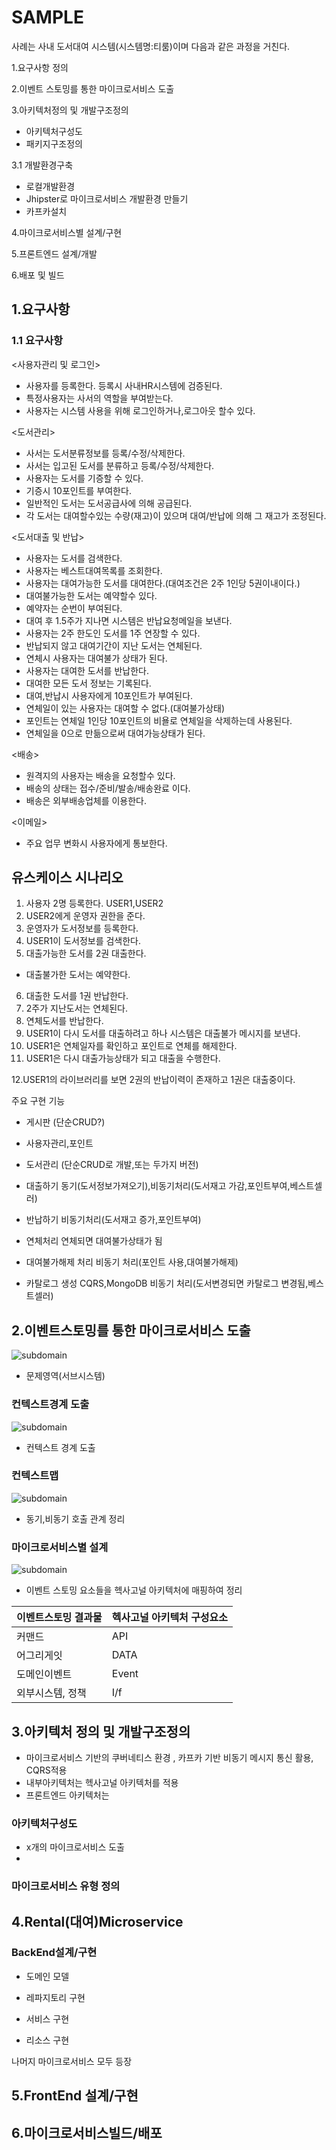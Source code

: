 # SAMPLE
사례는 사내 도서대여 시스템(시스템명:티룸)이며 다음과 같은 과정을 거친다. 

1.요구사항 정의

2.이벤트 스토밍를 통한 마이크로서비스 도출

3.아키텍처정의 및 개발구조정의
- 아키텍처구성도
- 패키지구조정의

3.1 개발환경구축
- 로컬개발환경
- Jhipster로 마이크로서비스 개발환경 만들기
- 카프카설치

4.마이크로서비스별 설계/구현

5.프론트엔드 설계/개발

6.배포 및 빌드


## 1.요구사항 
### 1.1 요구사항 
<사용자관리 및 로그인>
- 사용자를 등록한다. 등록시 사내HR시스템에 검증된다.
- 특정사용자는 사서의 역할을 부여받는다.
- 사용자는 시스템 사용을 위해 로그인하거나,로그아웃 할수 있다.

<도서관리>
- 사서는 도서분류정보를 등록/수정/삭제한다.
- 사서는 입고된 도서를 분류하고 등록/수정/삭제한다.
- 사용자는 도서를 기증할 수 있다.
- 기증시 10포인트를 부여한다.
- 일반적인 도서는 도서공급사에 의해 공급된다.
- 각 도서는 대여할수있는 수량(재고)이 있으며 대여/반납에 의해 그 재고가 조정된다.

<도서대출 및 반납>
- 사용자는 도서를 검색한다.
- 사용자는 베스트대여목록를 조회한다.
- 사용자는 대여가능한 도서를 대여한다.(대여조건은 2주 1인당 5권이내이다.)
- 대여불가능한 도서는 예약할수 있다.
- 예약자는 순번이 부여된다.
- 대여 후 1.5주가 지나면 시스템은 반납요청메일을 보낸다.
- 사용자는 2주 한도인 도서를 1주 연장할 수 있다.
- 반납되지 않고 대여기간이 지난 도서는 연체된다.
- 연체시 사용자는 대여불가 상태가 된다.
- 사용자는 대여한 도서를 반납한다.
- 대여한 모든 도서 정보는 기록된다.
- 대여,반납시 사용자에게 10포인트가 부여된다.
- 연체일이 있는 사용자는 대여할 수 없다.(대여불가상태)
- 포인트는 연체일 1인당 10포인트의 비욜로 연체일을 삭제하는데 사용된다.
- 연체일을 0으로 만듦으로써 대여가능상태가 된다.

<배송>
- 원격지의 사용자는 배송을 요청할수 있다.
- 배송의 상태는 접수/준비/발송/배송완료 이다.
- 배송은 외부배송업체를 이용한다.

<이메일>
- 주요 업무 변화시 사용자에게 통보한다.

## 유스케이스 시나리오
1. 사용자 2명 등록한다. USER1,USER2
2. USER2에게 운영자 권한을 준다.
3. 운영자가 도서정보를 등록한다.
4. USER1이 도서정보를 검색한다. 
5. 대출가능한 도서를 2권 대출한다.
- 대출불가한 도서는 예약한다.
6. 대출한 도서를 1권 반납한다.
7. 2주가 지난도서는 연체된다.
8. 연체도서를 반납한다.
9. USER1이 다시 도서를 대출하려고 하나 시스템은 대출불가 메시지를 보낸다.
10. USER1은 연체일자를 확인하고 포인트로 연체를 해제한다.
11. USER1은 다시 대출가능상태가 되고 대출을 수행한다.

12.USER1의 라이브러리를 보면 2권의 반납이력이 존재하고 1권은 대출중이다.

주요 구현 기능

- 게시판 (단순CRUD?)
- 사용자관리,포인트
- 도서관리 (단순CRUD로 개발,또는 두가지 버전)
- 대출하기
동기(도서정보가져오기),비동기처리(도서재고 가감,포인트부여,베스트셀러)
- 반납하기
비동기처리(도서재고 증가,포인트부여)

- 연체처리
연체되면 대여불가상태가 됨
- 대여불가해제 처리
비동기 처리(포인트 사용,대여불가해제)

- 카탈로그 생성
CQRS,MongoDB 
비동기 처리(도서변경되면 카탈로그 변경됨,베스트셀러)


## 2.이벤트스토밍를 통한 마이크로서비스 도출

![subdomain](https://github.com/CNAPS-MSA/CNAPS3/blob/master/img/subdomain.jpg)  
- 문제영역(서브시스템)

### 컨텍스트경계 도출
![subdomain](https://github.com/CNAPS-MSA/CNAPS3/blob/master/img/bc.jpg)  
- 컨텍스트 경계 도출


### 컨텍스트맵
![subdomain](https://github.com/CNAPS-MSA/CNAPS3/blob/master/img/contextMap.jpg)  
- 동기,비동기 호출 관계 정리

### 마이크로서비스별 설계

![subdomain](https://github.com/CNAPS-MSA/CNAPS3/blob/master/img/contextMap2.jpg)  
- 이벤트 스토밍 요소들을 헥사고널 아키텍처에 매핑하여 정리

|이벤트스토밍 결과물|헥사고널 아키텍처 구성요소|
|------|------|
|커맨드|API|
|어그리게잇|DATA|
|도메인이벤트|Event|
|외부시스템, 정책|I/f|





## 3.아키텍처 정의 및 개발구조정의
- 마이크로서비스 기반의 쿠버네티스 환경 , 카프카 기반 비동기 메시지 통신 활용, CQRS적용
- 내부아키텍처는 헥사고널 아키텍처를 적용
- 프론트엔드 아키텍처는

### 아키텍처구성도
- x개의 마이크로서비스 도출
- 


### 마이크로서비스 유형 정의







## 4.Rental(대여)Microservice
### BackEnd설계/구현
- 도메인 모델

- 레파지토리 구현
- 서비스 구현
- 리소스 구현

나머지 마이크로서비스 모두 등장


## 5.FrontEnd 설계/구현




## 6.마이크로서비스빌드/배포
